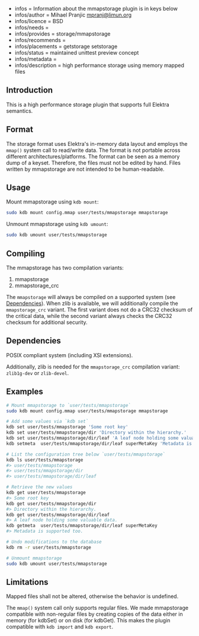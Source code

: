 - infos = Information about the mmapstorage plugin is in keys below
- infos/author = Mihael Pranjic <mpranj@limun.org>
- infos/licence = BSD
- infos/needs =
- infos/provides = storage/mmapstorage
- infos/recommends =
- infos/placements = getstorage setstorage
- infos/status = maintained unittest preview concept
- infos/metadata =
- infos/description = high performance storage using memory mapped files

## Introduction

This is a high performance storage plugin that supports full Elektra semantics.

## Format

The storage format uses Elektra's in-memory data layout and employs the `mmap()` system call to read/write data.
The format is not portable across different architectures/platforms. The format can be seen as a memory dump of a keyset.
Therefore, the files must not be edited by hand. Files written by mmapstorage are not intended to be human-readable.

## Usage

Mount mmapstorage using `kdb mount`:

```sh
sudo kdb mount config.mmap user/tests/mmapstorage mmapstorage
```

Unmount mmapstorage using `kdb umount`:

```sh
sudo kdb umount user/tests/mmapstorage
```

## Compiling

The mmapstorage has two compilation variants:

1. mmapstorage
2. mmapstorage_crc

The `mmapstorage` will always be compiled on a supported system (see [Dependencies](#dependencies)). When zlib is available,
we will additionally compile the `mmapstorage_crc` variant. The first variant does not do a CRC32 checksum of the critical data,
while the second variant always checks the CRC32 checksum for additional security.

## Dependencies

POSIX compliant system (including XSI extensions).

Additionally, zlib is needed for the `mmapstorage_crc` compilation variant: `zlib1g-dev` or `zlib-devel`.

## Examples

```sh
# Mount mmapstorage to `user/tests/mmapstorage`
sudo kdb mount config.mmap user/tests/mmapstorage mmapstorage

# Add some values via `kdb set`
kdb set user/tests/mmapstorage 'Some root key'
kdb set user/tests/mmapstorage/dir 'Directory within the hierarchy.'
kdb set user/tests/mmapstorage/dir/leaf 'A leaf node holding some valuable data.'
kdb setmeta  user/tests/mmapstorage/dir/leaf superMetaKey 'Metadata is supported too.'

# List the configuration tree below `user/tests/mmapstorage`
kdb ls user/tests/mmapstorage
#> user/tests/mmapstorage
#> user/tests/mmapstorage/dir
#> user/tests/mmapstorage/dir/leaf

# Retrieve the new values
kdb get user/tests/mmapstorage
#> Some root key
kdb get user/tests/mmapstorage/dir
#> Directory within the hierarchy.
kdb get user/tests/mmapstorage/dir/leaf
#> A leaf node holding some valuable data.
kdb getmeta  user/tests/mmapstorage/dir/leaf superMetaKey
#> Metadata is supported too.

# Undo modifications to the database
kdb rm -r user/tests/mmapstorage

# Unmount mmapstorage
sudo kdb umount user/tests/mmapstorage
```

## Limitations

Mapped files shall not be altered, otherwise the behavior is undefined.

The `mmap()` system call only supports regular files. We made mmapstorage
compatible with non-regular files by creating copies of the data either
in memory (for kdbSet) or on disk (for kdbGet). This makes the plugin compatible
with `kdb import` and `kdb export`.
